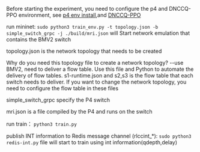 Before starting the experiment, you need to configure the p4  and DNCCQ-PPO environment, see [p4 env install](https://github.com/jafingerhut/p4-guide/blob/master/bin/README-install-troubleshooting.md),and [DNCCQ-PPO](https://github.com/NetExperimentEasy/DNCCQ-PPO)

run mininet: 
`sudo python3 train_env.py -t topology.json -b simple_switch_grpc -j ./build/mri.json`  will Start  network emulation that contains the BMV2 switch

topology.json is the network topology that needs to be created

Why do you need this topology file to create a network topology? --use BMV2, need to deliver a flow table. Use this file and Python to automate the delivery of flow tables.
s1-runtime.json  and s2,s3 is the flow table that each switch needs to deliver.
If you want to change the network topology, you need to configure the flow table in these files

simple_switch_grpc specify the P4 switch

mri.json is a file compiled by the P4 and runs on the switch



run train： `python3 train.py`

publish INT information to Redis message channel (rlccint_*):  `sudo python3 redis-int.py` file 
will start to train using int information(qdepth,delay)
